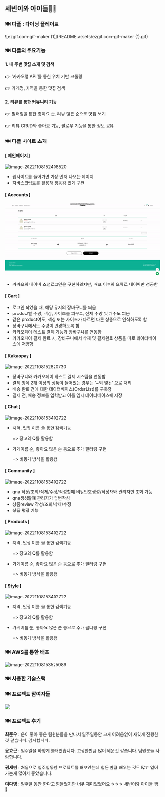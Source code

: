 ## 세빈이와 아이들🙋‍♀️



### 🍽 다플 : 다이닝 플레이트

![ezgif.com-gif-maker (1)](README.assets/ezgif.com-gif-maker (1).gif)



### 🍽 다플의 주요기능



#### **1.** **내 주변** **맛집** **소개 및 검색**

👉 ‘카카오맵 API’를 통한 위치 기반 크롤링

👉 가게명, 지역을 통한 맛집 검색



#### **2.** **리뷰를 통한** **커뮤니티 기능**

👉 필터링을 통한 좋아요 순, 리뷰 많은 순으로 맛집 보기

👉 리뷰 CRUD와 좋아요 기능, 팔로우 기능을 통한 정보 공유



### 🍽 다플 사이트 소개



#### [ 메인페이지 ]

![image-20221108152408520](README.assets/image-20221108152408520.png)

- 웹사이트를 들어가면 가장 먼저 나오는 페이지
- 자바스크립트를 활용해 생동감 있게 구현



#### [ Accounts ]

![ezgif.com-gif-maker](README.assets/ezgif.com-gif-maker.gif)

- 카카오와 네이버 소셜로그인을 구현하였지만, 배포 이후의 오류로 네이버만 성공함



#### [ Cart ]

- 로그인 되었을 때, 해당 유저의 장바구니를 띄움
- product별 수량, 색상, 사이즈를 띄우고, 전체 수량 및 개수도 띄움
- 같은 product여도, 색상 또는 사이즈가 다르면 다른 상품으로 인식하도록 함
- 장바구니에서도 수량이 변경하도록 함
- 카카오페이 테스트 결제 기능과 장바구니를 연동함
- 카카오페이 결제 완료 시, 장바구니에서 삭제 및 결제완료 상품을 따로 데이터베이스에 저장함



#### [ Kakaopay ]

![image-20221108152820730](README.assets/image-20221108152820730.png)

- 장바구니와 카카오페이 테스트 결제 시스템을 연동함
- 결제 창에 2개 이상의 상품이 들어있는 경우는 '~외 몇건' 으로 처리
- 배송 완료 건에 대한 데이터베이스(OrderList)를 구축함
- 결제 전, 배송 정보를 입력받고 이를 임시 데이터베이스에 저장


#### [ Chat ]

![image-20221108153402722](README.assets/image-20221108153402722.png)

- 지역, 맛집 이름 을 통한 검색기능

  => 장고의 Q를 활용함

- 가게이름 순, 좋아요 많은 순 등으로 추가 필터링 구현

  => 비동기 방식을 활용함

#### [ Community ]

![image-20221108153402722](README.assets/image-20221108153402722.png)

- qna 작성/조회/삭제/수정/작성할떄 비밀번호생성/작성자와 관리자만 조회 가능 
- qna생성할떄 관리자가 답변작성
- 상품review 작성/조회/삭제/수정
- 상품 평점 기능

#### [ Products ]

![image-20221108153402722](README.assets/image-20221108153402722.png)

- 지역, 맛집 이름 을 통한 검색기능

  => 장고의 Q를 활용함

- 가게이름 순, 좋아요 많은 순 등으로 추가 필터링 구현

  => 비동기 방식을 활용함

#### [ Style ]

![image-20221108153402722](README.assets/image-20221108153402722.png)

- 지역, 맛집 이름 을 통한 검색기능

  => 장고의 Q를 활용함

- 가게이름 순, 좋아요 많은 순 등으로 추가 필터링 구현

  => 비동기 방식을 활용함



### 🍽 AWS를 통한 배포

![image-20221108153525089](README.assets/image-20221108153525089.png)





### 🍽 사용한 기술스택





### 🍽 프로젝트 참여자들

<a href="https://github.com/wnsn8546/Daple/graphs/contributors">
  <img src="https://contrib.rocks/image?repo=wnsn8546/Daple" />
</a>



### 🍽 프로젝트 후기

**최준우** : 운이 좋아 좋은 팀원분들을 만나서 일주일동안 크게 어려움없이 재밌게 진행한것 같습니다. 감사합니다. 

**윤효근** : 일주일을 하얗게 불태웠습니다. 고생한만큼 많이 배운것 같습니다. 팀원분들 사랑합니다. 

**권세빈** : 처음으로 일주일동안 프로젝트를 해보았는데 힘든 만큼 배우는 것도 많고 얻어가는게 많아서 좋았습니다. 

**여다영** : 일주일 동안 한다고 힘들었지만 너무 재미있었어요 ㅎㅎㅎ 세빈이와 아이들 짱🤍